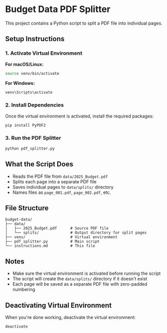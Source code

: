 # Budget Data PDF Splitter

This project contains a Python script to split a PDF file into individual pages.

## Setup Instructions

### 1. Activate Virtual Environment

**For macOS/Linux:**
```bash
source venv/bin/activate
```

**For Windows:**
```bash
venv\Scripts\activate
```

### 2. Install Dependencies

Once the virtual environment is activated, install the required packages:

```bash
pip install PyPDF2
```

### 3. Run the PDF Splitter

```bash
python pdf_splitter.py
```

## What the Script Does

- Reads the PDF file from `data/2025_Budget.pdf`
- Splits each page into a separate PDF file
- Saves individual pages to `data/splits/` directory
- Names files as `page_001.pdf`, `page_002.pdf`, etc.

## File Structure

```
budget-data/
├── data/
│   ├── 2025_Budget.pdf      # Source PDF file
│   └── splits/              # Output directory for split pages
├── venv/                    # Virtual environment
├── pdf_splitter.py          # Main script
└── instructions.md          # This file
```

## Notes

- Make sure the virtual environment is activated before running the script
- The script will create the `data/splits/` directory if it doesn't exist
- Each page will be saved as a separate PDF file with zero-padded numbering

## Deactivating Virtual Environment

When you're done working, deactivate the virtual environment:

```bash
deactivate
```
